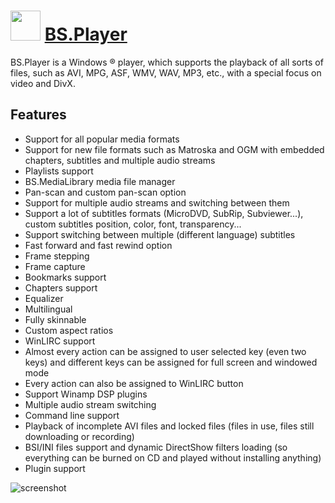 # <img src="https://cdn.jsdelivr.net/gh/JourneyOver/chocolatey-packages@0edd82c680a2ed45d8e7df6ccf75c5224a198d54/icons/bsplayer.png" width="48" height="48"/> [BS.Player](https://chocolatey.org/packages/bsplayer)

BS.Player is a Windows ® player, which supports the playback of all sorts of files, such as AVI, MPG, ASF, WMV, WAV, MP3, etc., with a special focus on video and DivX.

## Features

- Support for all popular media formats
- Support for new file formats such as Matroska and OGM with embedded chapters, subtitles and multiple audio streams
- Playlists support
- BS.MediaLibrary media file manager
- Pan-scan and custom pan-scan option
- Support for multiple audio streams and switching between them
- Support a lot of subtitles formats (MicroDVD, SubRip, Subviewer...), custom subtitles position, color, font, transparency...
- Support switching between multiple (different language) subtitles
- Fast forward and fast rewind option
- Frame stepping
- Frame capture
- Bookmarks support
- Chapters support
- Equalizer
- Multilingual
- Fully skinnable
- Custom aspect ratios
- WinLIRC support
- Almost every action can be assigned to user selected key (even two keys) and different keys can be assigned for full screen and windowed mode
- Every action can also be assigned to WinLIRC button
- Support Winamp DSP plugins
- Multiple audio stream switching
- Command line support
- Playback of incomplete AVI files and locked files (files in use, files still downloading or recording)
- BSI/INI files support and dynamic DirectShow filters loading (so everything can be burned on CD and played without installing anything)
- Plugin support

![screenshot](https://raw.githubusercontent.com/JourneyOver/chocolatey-packages/master/readme_imgs/bsplayer.png)
